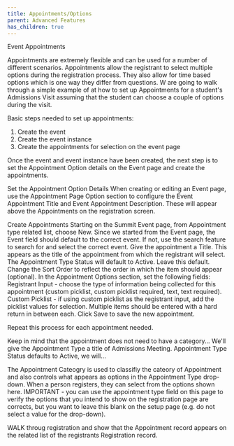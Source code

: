 ```yaml
---
title: Appointments/Options
parent: Advanced Features
has_children: true
---
```



Event Appointments

Appointments are extremely flexible and can be used for a number of different scenarios.  Appointments allow the registrant to select multiple options during the registration process.  They also allow for time based options which is one way they differ from questions.   W are going to walk through a simple example of at how to set up Appointments for a student's Admissions Visit assuming that the student can choose a couple of options during the visit.

Basic steps needed to set up appointments:
1. Create the event
2. Create the event instance
3. Create the appointments for selection on the event page


Once the event and event instance have been created, the next step is to set the Appointment Option details on the Event page and create the appointments.

Set the Appointment Option Details
When creating or editing an Event page, use the Appointment Page Option section to configure the Event Appointment Title and Event Appointment Description.  These will appear above the Appointments on the registration screen.

Create Appointments
Starting on the Summit Event page, from Appointment type related list, choose New.
Since we started from the Event page, the Event field should default to the correct event.  If not, use the search feature to search for and select the correct event.
Give the appointment a Title.  This appears as the title of the appointment from which the registrant will select.
The Appointment Type Status will default to Active.  Leave this default.
Change the Sort Order to reflect the order in which the item should appear (optional).
In the Appointment Options section, set the following fields:
Registrant Input - choose the type of information being collected for this appointment (custom picklist, custom picklist required, text, text required).
Custom Picklist - if using custom picklist as the registrant input, add the picklist values for selection.  Multiple items should be entered with a hard return in between each.
Click Save to save the new appointment.

Repeat this process for each appointment needed.


Keep in mind that the appointment does not need to have a category...
We'll give the Appointment Type a title of Admissions Meeting.
Appointment Type Status defaults to Active, we will...

The Appointment Cateogry is used to classifiy the cateory of Appointment and also controls what appears as options in the Appointment Type drop-down.  When a person registers, they can select from the options shown here.  IMPORTANT - you can use the appointment type field on this page to verify the options that you intend to show on the registration page are corrects, but you want to leave this blank on the setup page (e.g. do not select a value for the drop-down).

WALK throug registration and show that the Appointment record appears on the related list of the registrants Registration record.
	
